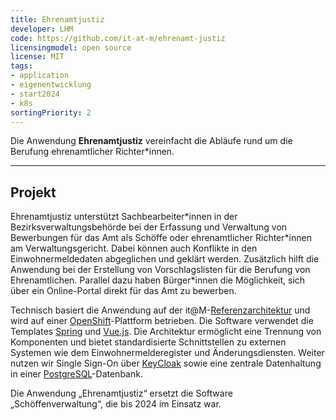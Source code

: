 ```yaml
---
title: Ehrenamtjustiz
developer: LHM
code: https://github.com/it-at-m/ehrenamt-justiz
licensingmodel: open source
license: MIT
tags:
- application
- eigenentwicklung
- start2024
- k8s
sortingPriority: 2
---
```

Die Anwendung __Ehrenamtjustiz__  vereinfacht die Abläufe rund um die Berufung ehrenamtlicher Richter\*innen.

---

## Projekt

Ehrenamtjustiz unterstützt Sachbearbeiter\*innen in der Bezirksverwaltungsbehörde bei der Erfassung und Verwaltung von Bewerbungen für das Amt als Schöffe oder ehrenamtlicher Richter\*innen am Verwaltungsgericht. Dabei können auch Konflikte in den Einwohnermeldedaten abgeglichen und geklärt werden. Zusätzlich hilft die Anwendung bei der Erstellung von Vorschlagslisten für die Berufung von Ehrenamtlichen. Parallel dazu haben Bürger\*innen die Möglichkeit, sich über ein Online-Portal direkt für das Amt zu bewerben.

Technisch basiert die Anwendung auf der it@M-[Referenzarchitektur](https://github.com/it-at-m/refarch) und wird auf einer [OpenShift](openshift.md)-Plattform betrieben. Die Software verwendet die Templates [Spring](spring.md) und [Vue.js](vuejs.md). Die Architektur ermöglicht eine Trennung von Komponenten und bietet standardisierte Schnittstellen zu externen Systemen wie dem Einwohnermelderegister und Änderungsdiensten. Weiter nutzen wir Single Sign-On über [KeyCloak](keycloak.md) sowie eine zentrale Datenhaltung in einer [PostgreSQL](postgresql.md)-Datenbank.

Die Anwendung „Ehrenamtjustiz“ ersetzt die Software „Schöffenverwaltung“, die bis 2024 im Einsatz war.
